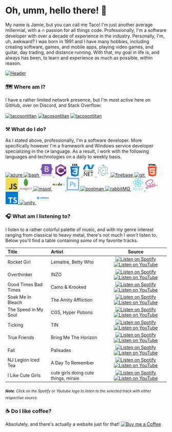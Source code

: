 # Oh, umm, hello there! 👋
My name is Jamie, but you can call me Taco! I'm just another average millennial, with a 🔥 passion for all things code. Professionally, I'm a software developer with over a decade of experience in the industry. Personally, I'm, uh, awkward? I was born in 1991 and I have many hobbies, including creating software, games, and mobile apps, playing video games, and guitar, day trading, and distance running. With that, my goal in life is, and always has been, to learn and experience as much as possible, within reason.

[![Header](https://raw.githubusercontent.com/tacosontitan/tacosontitan/master/images/relaxing-header.jpg)]()

### 🗺️ Where am I?
I have a rather limited network presence, but I'm most active here on GitHub, over on Discord, and Stack Overflow:
<p align="left">
<a href="https://codepen.io/tacosontitan" target="blank"><img align="center" src="https://raw.githubusercontent.com/rahuldkjain/github-profile-readme-generator/master/src/images/icons/Social/codepen.svg" alt="tacosontitan" height="30" width="40" /></a>
<a href="https://twitter.com/tacosontitan" target="blank"><img align="center" src="https://raw.githubusercontent.com/rahuldkjain/github-profile-readme-generator/master/src/images/icons/Social/twitter.svg" alt="tacosontitan" height="30" width="40" /></a>
<a href="https://stackoverflow.com/users/tacosontitan" target="blank"><img align="center" src="https://raw.githubusercontent.com/rahuldkjain/github-profile-readme-generator/master/src/images/icons/Social/stack-overflow.svg" alt="tacosontitan" height="30" width="40" /></a>
</p>

### ⚒️ What do I do?
As I stated above, professionally, I'm a software developer. More specifically however I'm a framework and Windows service developer specializing in the `C#` language. As a result, I work with the following languages and technologies on a daily to weekly basis.

<p align="left"> <a href="https://azure.microsoft.com/en-in/" target="_blank" rel="noreferrer"> <img src="https://www.vectorlogo.zone/logos/microsoft_azure/microsoft_azure-icon.svg" alt="azure" width="40" height="40"/> </a> <a href="https://www.gnu.org/software/bash/" target="_blank" rel="noreferrer"> <img src="https://www.vectorlogo.zone/logos/gnu_bash/gnu_bash-icon.svg" alt="bash" width="40" height="40"/> </a> <a href="https://getbootstrap.com" target="_blank" rel="noreferrer"> <img src="https://raw.githubusercontent.com/devicons/devicon/master/icons/bootstrap/bootstrap-plain-wordmark.svg" alt="bootstrap" width="40" height="40"/> </a> <a href="https://www.w3schools.com/cs/" target="_blank" rel="noreferrer"> <img src="https://raw.githubusercontent.com/devicons/devicon/master/icons/csharp/csharp-original.svg" alt="csharp" width="40" height="40"/> </a> <a href="https://www.w3schools.com/css/" target="_blank" rel="noreferrer"> <img src="https://raw.githubusercontent.com/devicons/devicon/master/icons/css3/css3-original-wordmark.svg" alt="css3" width="40" height="40"/> </a> <a href="https://dotnet.microsoft.com/" target="_blank" rel="noreferrer"> <img src="https://raw.githubusercontent.com/devicons/devicon/master/icons/dot-net/dot-net-original-wordmark.svg" alt="dotnet" width="40" height="40"/> </a> <a href="https://www.electronjs.org" target="_blank" rel="noreferrer"> <img src="https://raw.githubusercontent.com/devicons/devicon/master/icons/electron/electron-original.svg" alt="electron" width="40" height="40"/> </a> <a href="https://firebase.google.com/" target="_blank" rel="noreferrer"> <img src="https://www.vectorlogo.zone/logos/firebase/firebase-icon.svg" alt="firebase" width="40" height="40"/> </a> <a href="https://git-scm.com/" target="_blank" rel="noreferrer"> <img src="https://www.vectorlogo.zone/logos/git-scm/git-scm-icon.svg" alt="git" width="40" height="40"/> </a> <a href="https://www.w3.org/html/" target="_blank" rel="noreferrer"> <img src="https://raw.githubusercontent.com/devicons/devicon/master/icons/html5/html5-original-wordmark.svg" alt="html5" width="40" height="40"/> </a> <a href="https://developer.mozilla.org/en-US/docs/Web/JavaScript" target="_blank" rel="noreferrer"> <img src="https://raw.githubusercontent.com/devicons/devicon/master/icons/javascript/javascript-original.svg" alt="javascript" width="40" height="40"/> </a> <a href="https://www.mongodb.com/" target="_blank" rel="noreferrer"> <img src="https://raw.githubusercontent.com/devicons/devicon/master/icons/mongodb/mongodb-original-wordmark.svg" alt="mongodb" width="40" height="40"/> </a> <a href="https://www.microsoft.com/en-us/sql-server" target="_blank" rel="noreferrer"> <img src="https://www.svgrepo.com/show/303229/microsoft-sql-server-logo.svg" alt="mssql" width="40" height="40"/> </a> <a href="https://nodejs.org" target="_blank" rel="noreferrer"> <img src="https://raw.githubusercontent.com/devicons/devicon/master/icons/nodejs/nodejs-original-wordmark.svg" alt="nodejs" width="40" height="40"/> </a> <a href="https://www.photoshop.com/en" target="_blank" rel="noreferrer"> <img src="https://raw.githubusercontent.com/devicons/devicon/master/icons/photoshop/photoshop-line.svg" alt="photoshop" width="40" height="40"/> </a> <a href="https://postman.com" target="_blank" rel="noreferrer"> <img src="https://www.vectorlogo.zone/logos/getpostman/getpostman-icon.svg" alt="postman" width="40" height="40"/> </a> <a href="https://www.rabbitmq.com" target="_blank" rel="noreferrer"> <img src="https://www.vectorlogo.zone/logos/rabbitmq/rabbitmq-icon.svg" alt="rabbitMQ" width="40" height="40"/> </a> <a href="https://reactjs.org/" target="_blank" rel="noreferrer"> <img src="https://raw.githubusercontent.com/devicons/devicon/master/icons/react/react-original-wordmark.svg" alt="react" width="40" height="40"/> </a> <a href="https://sass-lang.com" target="_blank" rel="noreferrer"> <img src="https://raw.githubusercontent.com/devicons/devicon/master/icons/sass/sass-original.svg" alt="sass" width="40" height="40"/> </a> <a href="https://www.typescriptlang.org/" target="_blank" rel="noreferrer"> <img src="https://raw.githubusercontent.com/devicons/devicon/master/icons/typescript/typescript-original.svg" alt="typescript" width="40" height="40"/> </a> <a href="https://unity.com/" target="_blank" rel="noreferrer"> <img src="https://www.vectorlogo.zone/logos/unity3d/unity3d-icon.svg" alt="unity" width="40" height="40"/> </a> <a href="https://webpack.js.org" target="_blank" rel="noreferrer"> <img src="https://raw.githubusercontent.com/devicons/devicon/d00d0969292a6569d45b06d3f350f463a0107b0d/icons/webpack/webpack-original-wordmark.svg" alt="webpack" width="40" height="40"/> </a> </p>

### 🎧 What am I listening to?
I listen to a rather colorful palette of music, and with my genre interest ranging from classical to heavy metal, there's not much I *won't* listen to. Below you'll find a table containing *some* of my favorite tracks.

Title | Artist | Source
:------------ | :------------- | :-------------:
Rocket Girl | Lemaitre, Betty Who | [![Listen on Spotify][spotify-badge]](https://open.spotify.com/track/4wvj3LqF8EqGxoNc1FIbHr?si=b40848f99b8b4870) [![Listen on YouTube][youtube-badge]](https://www.youtube.com/watch?v=bfwOdpur01M)
Overthinker | INZO | [![Listen on Spotify][spotify-badge]](https://open.spotify.com/track/4K9xid96G3YmIvQZXN9SXg?si=8dde0c3238724804) [![Listen on YouTube][youtube-badge]](https://www.youtube.com/watch?v=2WrOaA7QCM4)
Good Times Bad Times | Camo & Krooked | [![Listen on Spotify][spotify-badge]](https://open.spotify.com/track/44nRLXNwTmTIV7Zk7lRol5?si=de1fabedfb6c4098) [![Listen on YouTube][youtube-badge]](https://www.youtube.com/watch?v=RyzO6jusY1I)
Soak Me In Bleach | The Amity Affliction | [![Listen on Spotify][spotify-badge]](https://open.spotify.com/track/1oB9nCQ3Qm1B1ArD1TAg0R?si=25be84dd6aaa47e2) [![Listen on YouTube][youtube-badge]](https://www.youtube.com/watch?v=iF6tDQiQJm4)
The Speed in My Soul | CG5, Hyper Potions | [![Listen on Spotify][spotify-badge]](https://open.spotify.com/track/1YKuyBE345bnC4hkZOGAXT?si=1feac0eaab2743c6) [![Listen on YouTube][youtube-badge]](https://www.youtube.com/watch?v=Edaj8u_44n4)
Ticking | TIN | [![Listen on Spotify][spotify-badge]](https://open.spotify.com/track/1t7ZwPiCYLOi1xlP235GRa?si=675b5aaf5ea4404e) [![Listen on YouTube][youtube-badge]](https://www.youtube.com/watch?v=8j2Ag41KgdY)
True Friends | Bring Me The Horizon | [![Listen on Spotify][spotify-badge]](https://open.spotify.com/track/1KTJmfwrk5pYqsi9mkY3nT?si=8c91f319cb9e4731) [![Listen on YouTube][youtube-badge]](https://www.youtube.com/watch?v=jeQMuTf3B0E)
Fall | Palisades | [![Listen on Spotify][spotify-badge]](https://open.spotify.com/track/4o2mXUsityYafHUt0kWjFx?si=932b0c7a847c47c6) [![Listen on YouTube][youtube-badge]](https://www.youtube.com/watch?v=0Va03mW9374)
NJ Legion Iced Tea | A Day To Remember | [![Listen on Spotify][spotify-badge]](https://open.spotify.com/track/6KyOCzf2A2jjROH4ZokTEw?si=aba1de19645c4180) [![Listen on YouTube][youtube-badge]](https://www.youtube.com/watch?v=Z9A7B6zUO-0)
I Like Cute Girls | cute girls doing cute things, miraie | [![Listen on Spotify][spotify-badge]](https://open.spotify.com/track/6pbWDtVZYrpCx6YDQvDS3J?si=a55a82ce31074786) [![Listen on YouTube][youtube-badge]](https://www.youtube.com/watch?v=YUyedpix0P8)

<sub>***Note**: Click on the Spotify or Youtube logo to listen to the selected track with either respective source.*</sub>

### ☕ Do I like coffee?
Absolutely, and there's actually a website just for that!
[![Buy me a Coffee][bmac-badge]](https://www.buymeacoffee.com/tacosontitan)

[comment]: MUSIC_BADGES
[spotify-badge]: https://img.shields.io/badge/Spotify-1ED760?&style=for-the-badge&logo=spotify&logoColor=white
[youtube-badge]: https://img.shields.io/badge/YouTube-FF0000?style=for-the-badge&logo=youtube&logoColor=white

[comment]: SUPPORT_BADGES
[bmac-badge]: https://cdn.buymeacoffee.com/buttons/v2/default-yellow.png